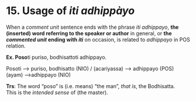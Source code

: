 # **15. Usage of** *iti adhippàyo* 
    
When a *comment unit* sentence ends with the phrase *iti adhippayo*, **the  (inserted) word referring to the speaker or author** in general, or **the *commented 
unit* ending with *iti*** on occasion, is related to *adhippayo* in POS relation. 

**Ex. Poso**ti puriso, bodhisattoti adhippayo. 

 Posoti --> puriso, bodhisatto (NIO) / (acariyassa) --> adhippayo (POS) 
 (ayam) -->adhippayo (NIO) 

**Trs**: The word “poso” is (i.e. means) “the man”, *that is*, the Bodhisatta.  
           This is  the *intended sense* of (the master).